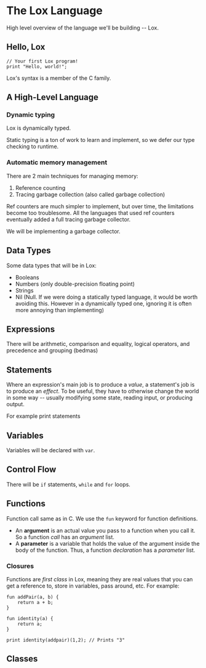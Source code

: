 # The Lox Language
High level overview of the language we'll be building -- Lox.

## Hello, Lox
```
// Your first Lox program!
print "Hello, world!";
```

Lox's syntax is a member of the C family. 

## A High-Level Language
### Dynamic typing
Lox is dynamically typed. 

Static typing is a ton of work to learn and implement, so we defer our type checking to runtime. 

### Automatic memory management
There are 2 main techniques for managing memory:
1. Reference counting
2. Tracing garbage collection (also called garbage collection)

Ref counters are much simpler to implement, but over time, the limitations become too troublesome. All the languages that used ref counters eventually added a full tracing garbage collector. 

We will be implementing a garbage collector.

## Data Types
Some data types that will be in Lox:
- Booleans
- Numbers (only double-precision floating point)
- Strings
- Nil (Null. If we were doing a statically typed language, it would be worth avoiding this. However in a dynamically typed one, ignoring it is often more annoying than implementing)

## Expressions
There will be arithmetic, comparison and equality, logical operators, and precedence and grouping (bedmas)

## Statements
Where an expression's main job is to produce a *value*, a statement's job is to produce an *effect*.  To be useful, they have to otherwise change the world in some way -- usually modifying some state, reading input, or producing output. 

For example print statements

## Variables
Variables will be declared with `var`. 

## Control Flow
There will be `if` statements, `while` and `for` loops. 

## Functions
Function call same as in C. We use the `fun` keyword for function definitions. 
- An **argument** is an actual value you pass to a function when you call it. So a function *call* has an *argument* list. 
- A **parameter** is a variable that holds the value of the argument inside the body of the function. Thus, a function *declaration* has a *parameter* list. 

### Closures
Functions are *first class* in Lox, meaning they are real values that you can get a reference to, store in variables, pass around, etc. For example:
```
fun addPair(a, b) {
    return a + b;
}

fun identity(a) {
    return a;
}

print identity(addpair)(1,2); // Prints "3"
```

## Classes
